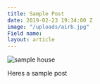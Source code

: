 ```yaml
---
title: Sample Post
date: 2019-02-23 19:34:00 Z
image: "/uploads/airb.jpg"
Field name:
layout: article
---
```


![sample house](/uploads/airb.jpg)

Heres a sample post
